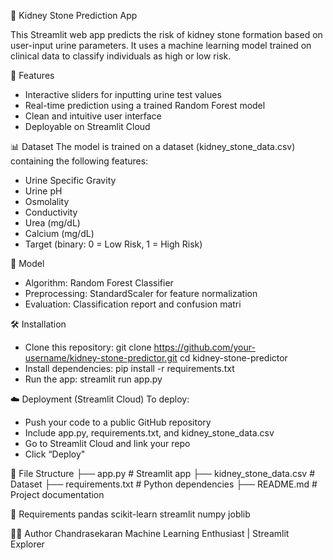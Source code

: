 🧪 Kidney Stone Prediction App

This Streamlit web app predicts the risk of kidney stone formation based on user-input urine parameters. It uses a machine learning model trained on clinical data to classify individuals as high or low risk.

🚀 Features
- Interactive sliders for inputting urine test values
- Real-time prediction using a trained Random Forest model
- Clean and intuitive user interface
- Deployable on Streamlit Cloud

📊 Dataset
The model is trained on a dataset (kidney_stone_data.csv) containing the following features:
- Urine Specific Gravity
- Urine pH
- Osmolality
- Conductivity
- Urea (mg/dL)
- Calcium (mg/dL)
- Target (binary: 0 = Low Risk, 1 = High Risk)

🧠 Model
- Algorithm: Random Forest Classifier
- Preprocessing: StandardScaler for feature normalization
- Evaluation: Classification report and confusion matri

🛠️ Installation
- Clone this repository:
git clone https://github.com/your-username/kidney-stone-predictor.git
cd kidney-stone-predictor
- Install dependencies:
pip install -r requirements.txt
- Run the app:
streamlit run app.py

☁️ Deployment (Streamlit Cloud)
To deploy:
- Push your code to a public GitHub repository
- Include app.py, requirements.txt, and kidney_stone_data.csv
- Go to Streamlit Cloud and link your repo
- Click “Deploy"

📁 File Structure
├── app.py                 # Streamlit app
├── kidney_stone_data.csv # Dataset
├── requirements.txt       # Python dependencies
├── README.md              # Project documentation

📌 Requirements
pandas
scikit-learn
streamlit
numpy
joblib

🙋‍♂️ Author
Chandrasekaran
Machine Learning Enthusiast | Streamlit Explorer
